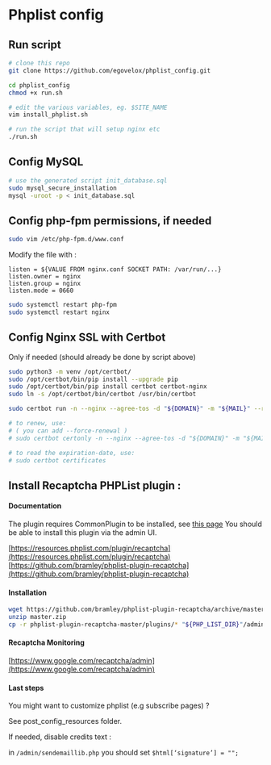 # Phplist config

## Run script
```bash
# clone this repo
git clone https://github.com/egovelox/phplist_config.git

cd phplist_config
chmod +x run.sh

# edit the various variables, eg. $SITE_NAME
vim install_phplist.sh

# run the script that will setup nginx etc
./run.sh
```

## Config MySQL
```bash
# use the generated script init_database.sql
sudo mysql_secure_installation 
mysql -uroot -p < init_database.sql 

```
## Config php-fpm permissions, if needed
```bash
sudo vim /etc/php-fpm.d/www.conf
```

Modify the file with :
```
listen = ${VALUE FROM nginx.conf SOCKET PATH: /var/run/...}
listen.owner = nginx
listen.group = nginx
listen.mode = 0660
```

```bash
sudo systemctl restart php-fpm
sudo systemctl restart nginx
```

## Config Nginx SSL with Certbot

Only if needed (should already be done by script above)

```bash
sudo python3 -m venv /opt/certbot/
sudo /opt/certbot/bin/pip install --upgrade pip
sudo /opt/certbot/bin/pip install certbot certbot-nginx
sudo ln -s /opt/certbot/bin/certbot /usr/bin/certbot

sudo certbot run -n --nginx --agree-tos -d "${DOMAIN}" -m "${MAIL}" --redirect

# to renew, use: 
# ( you can add --force-renewal )
# sudo certbot certonly -n --nginx --agree-tos -d "${DOMAIN}" -m "${MAIL}" --redirect

# to read the expiration-date, use:
# sudo certbot certificates
```

## Install Recaptcha PHPList plugin :

#### Documentation 

The plugin requires CommonPlugin to be installed, see [this page](https://resources.phplist.com/plugin/common)
You should be able to install this plugin via the admin UI.

[https://resources.phplist.com/plugin/recaptcha](https://resources.phplist.com/plugin/recaptcha)
[https://github.com/bramley/phplist-plugin-recaptcha](https://github.com/bramley/phplist-plugin-recaptcha)

#### Installation

```bash
wget https://github.com/bramley/phplist-plugin-recaptcha/archive/master.zip
unzip master.zip 
cp -r phplist-plugin-recaptcha-master/plugins/* "${PHP_LIST_DIR}"/admin/plugins/
```

#### Recaptcha Monitoring

[https://www.google.com/recaptcha/admin](https://www.google.com/recaptcha/admin)

#### Last steps

You might want to customize phplist (e.g subscribe pages) ?

See post_config_resources folder.

If needed, disable credits text :

in ``/admin/sendemaillib.php`` you should set ``$html[‘signature’] = "";``
